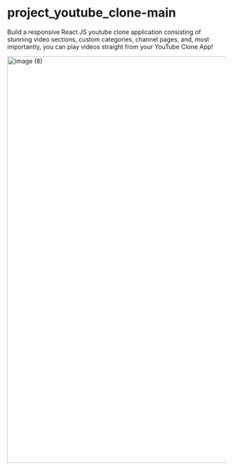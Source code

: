 # project_youtube_clone-main
Build a responsive React JS youtube clone application consisting of stunning video sections, custom categories, channel pages, and, most importantly, you can play videos straight from your YouTube Clone App!

<img width="938" alt="image (8)" src="https://user-images.githubusercontent.com/43754676/208236594-d5c8c157-7753-4060-92ec-b06e1b3bd9b8.png">
